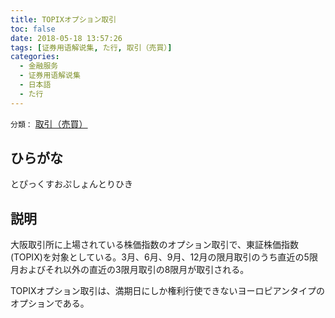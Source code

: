 ```yaml
---
title: TOPIXオプション取引
toc: false
date: 2018-05-18 13:57:26
tags: [证券用语解说集, た行, 取引（売買）]
categories:
  - 金融服务
  - 证券用语解说集
  - 日本語
  - た行
---
```


`分類：` [取引（売買）](/tags/取引（売買）/)

## ひらがな

とぴっくすおぷしょんとりひき

## 説明

大阪取引所に上場されている株価指数のオプション取引で、東証株価指数(TOPIX)を対象としている。3月、6月、9月、12月の限月取引のうち直近の5限月およびそれ以外の直近の3限月取引の8限月が取引される。

TOPIXオプション取引は、満期日にしか権利行使できないヨーロピアンタイプのオプションである。
